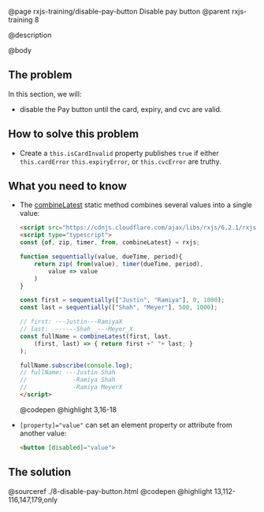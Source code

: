 @page rxjs-training/disable-pay-button Disable pay button
@parent rxjs-training 8

@description

@body

## The problem

In this section, we will:

- disable the Pay button until the card, expiry, and cvc are valid.

## How to solve this problem

- Create a `this.isCardInvalid` property publishes `true` if
  either `this.cardError` `this.expiryError`, or `this.cvcError` are truthy.


## What you need to know

- The [combineLatest](https://rxjs-dev.firebaseapp.com/api/index/function/combineLatest) static method combines several values into a single value:

  ```html
  <script src="https://cdnjs.cloudflare.com/ajax/libs/rxjs/6.2.1/rxjs.umd.js"></script>
  <script type="typescript">
  const {of, zip, timer, from, combineLatest} = rxjs;

  function sequentially(value, dueTime, period){
      return zip( from(value), timer(dueTime, period),
          value => value
      )
  }

  const first = sequentially(["Justin", "Ramiya"], 0, 1000);
  const last = sequentially(["Shah", "Meyer"], 500, 1000);

  // first: ---Justin---RamiyaX
  // last:  ------Shah__---Meyer_X
  const fullName = combineLatest(first, last,
      (first, last) => { return first +" "+ last; }
  );

  fullName.subscribe(console.log);
  // fullName: ---Justin Shah
  //             -Ramiya Shah
  //             -Ramiya MeyerX
  </script>
  ```
  @codepen
  @highlight 3,16-18

- `[property]="value"` can set an element property or attribute
  from another value:

  ```html
  <button [disabled]="value">
  ```

## The solution

@sourceref ./8-disable-pay-button.html
@codepen
@highlight 13,112-116,147,179,only
